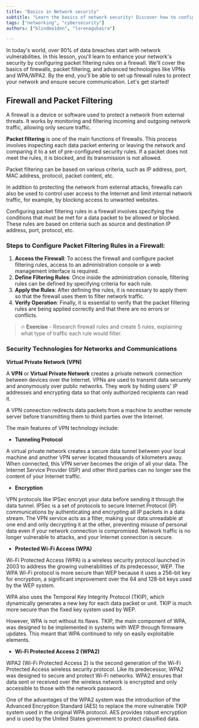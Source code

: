 ```yaml
---
title: "Basics in Network security"
subtitle: "Learn the basics of network security! Discover how to configure packet filtering rules in firewalls to protect your network from vulnerabilities."
tags: ["networking", "cybersecurity"]
authors: ["blindma1den", "lorenagubaira"]

---
```


In today's world, over 90% of data breaches start with network vulnerabilities. In this lesson, you'll learn to enhance your network's security by configuring packet filtering rules on a firewall. We'll cover the basics of firewalls, packet filtering, and advanced technologies like VPNs and WPA/WPA2. By the end, you'll be able to set up firewall rules to protect your network and ensure secure communication. Let's get started!

## Firewall and Packet Filtering

A firewall is a device or software used to protect a network from external threats. It works by monitoring and filtering incoming and outgoing network traffic, allowing only secure traffic.

**Packet filtering** is one of the main functions of firewalls. This process involves inspecting each data packet entering or leaving the network and comparing it to a set of pre-configured security rules. If a packet does not meet the rules, it is blocked, and its transmission is not allowed.

Packet filtering can be based on various criteria, such as IP address, port, MAC address, protocol, packet content, etc.

In addition to protecting the network from external attacks, firewalls can also be used to control user access to the Internet and limit internal network traffic, for example, by blocking access to unwanted websites.

Configuring packet filtering rules in a firewall involves specifying the conditions that must be met for a data packet to be allowed or blocked. These rules are based on criteria such as source and destination IP address, port, protocol, etc.

### Steps to Configure Packet Filtering Rules in a Firewall:

1. **Access the Firewall**: To access the firewall and configure packet filtering rules, access to an administration console or a web management interface is required.
2. **Define Filtering Rules**: Once inside the administration console, filtering rules can be defined by specifying criteria for each rule.
3. **Apply the Rules**: After defining the rules, it is necessary to apply them so that the firewall uses them to filter network traffic.
4. **Verify Operation**: Finally, it is essential to verify that the packet filtering rules are being applied correctly and that there are no errors or conflicts.

>🔥 **Exercise** - Research firewall rules and create 5 rules, explaining what type of traffic each rule would filter.

### Security Technologies for Networks and Communications

**Virtual Private Network (VPN)**

A **VPN** or **Virtual Private Network** creates a private network connection between devices over the Internet. VPNs are used to transmit data securely and anonymously over public networks. They work by hiding users' IP addresses and encrypting data so that only authorized recipients can read it.

A VPN connection redirects data packets from a machine to another remote server before transmitting them to third parties over the Internet.

The main features of VPN technology include:

- **Tunneling Protocol**

A virtual private network creates a secure data tunnel between your local machine and another VPN server located thousands of kilometers away. When connected, this VPN server becomes the origin of all your data. The Internet Service Provider (ISP) and other third parties can no longer see the content of your Internet traffic.

- **Encryption**

VPN protocols like IPSec encrypt your data before sending it through the data tunnel. IPSec is a set of protocols to secure Internet Protocol (IP) communications by authenticating and encrypting all IP packets in a data stream. The VPN service acts as a filter, making your data unreadable at one end and only decrypting it at the other, preventing misuse of personal data even if your network connection is compromised. Network traffic is no longer vulnerable to attacks, and your Internet connection is secure.

- **Protected Wi-Fi Access (WPA)**

Wi-Fi Protected Access (WPA) is a wireless security protocol launched in 2003 to address the growing vulnerabilities of its predecessor, WEP. The WPA Wi-Fi protocol is more secure than WEP because it uses a 256-bit key for encryption, a significant improvement over the 64 and 128-bit keys used by the WEP system.

WPA also uses the Temporal Key Integrity Protocol (TKIP), which dynamically generates a new key for each data packet or unit. TKIP is much more secure than the fixed key system used by WEP.

However, WPA is not without its flaws. TKIP, the main component of WPA, was designed to be implemented in systems with WEP through firmware updates. This meant that WPA continued to rely on easily exploitable elements.

- **Wi-Fi Protected Access 2 (WPA2)**

WPA2 (Wi-Fi Protected Access 2) is the second generation of the Wi-Fi Protected Access wireless security protocol. Like its predecessor, WPA2 was designed to secure and protect Wi-Fi networks. WPA2 ensures that data sent or received over the wireless network is encrypted and only accessible to those with the network password.

One of the advantages of the WPA2 system was the introduction of the Advanced Encryption Standard (AES) to replace the more vulnerable TKIP system used in the original WPA protocol. AES provides robust encryption and is used by the United States government to protect classified data.
